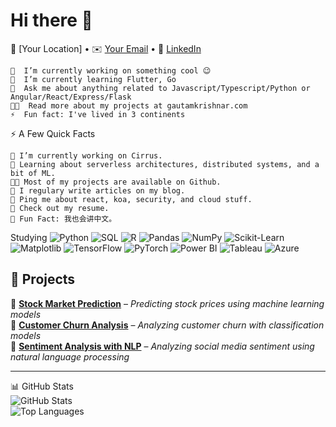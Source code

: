 # Hi there 👋 #

📍 [Your Location] • ✉️ [Your Email](mailto:youremail@example.com) • 🔗 [LinkedIn](https://linkedin.com/in/your-profile)

    🔭  I’m currently working on something cool 😉
    🌱  I’m currently learning Flutter, Go
    💬  Ask me about anything related to Javascript/Typescript/Python or Angular/React/Express/Flask
    👨‍💻  Read more about my projects at gautamkrishnar.com
    ⚡  Fun fact: I've lived in 3 continents 

⚡️ A Few Quick Facts

    🔭 I’m currently working on Cirrus.
    🧐 Learning about serverless architectures, distributed systems, and a bit of ML.
    👨‍💻 Most of my projects are available on Github.
    📝 I regulary write articles on my blog.
    💬 Ping me about react, koa, security, and cloud stuff.
    📙 Check out my resume.
    🎉 Fun Fact: 我也会讲中文。

  Studying
![Python](https://img.shields.io/badge/Python-3776AB?style=flat&logo=python&logoColor=white)  ![SQL](https://img.shields.io/badge/SQL-CC2927?style=flat&logo=postgresql&logoColor=white)  ![R](https://img.shields.io/badge/R-276DC3?style=flat&logo=r&logoColor=white)  ![Pandas](https://img.shields.io/badge/Pandas-150458?style=flat&logo=pandas&logoColor=white)  ![NumPy](https://img.shields.io/badge/Numpy-013243?style=flat&logo=numpy&logoColor=white)  ![Scikit-Learn](https://img.shields.io/badge/Scikit--Learn-F7931E?style=flat&logo=scikit-learn&logoColor=white)  ![Matplotlib](https://img.shields.io/badge/Matplotlib-11557C?style=flat&logo=python&logoColor=white)  ![TensorFlow](https://img.shields.io/badge/TensorFlow-FF6F00?style=flat&logo=tensorflow&logoColor=white)  ![PyTorch](https://img.shields.io/badge/PyTorch-EE4C2C?style=flat&logo=pytorch&logoColor=white)  ![Power BI](https://img.shields.io/badge/Power%20BI-F2C811?style=flat&logo=powerbi&logoColor=black)  ![Tableau](https://img.shields.io/badge/Tableau-E97627?style=flat&logo=tableau&logoColor=white)  ![Azure](https://img.shields.io/badge/Azure-0078D4?style=flat&logo=microsoft-azure&logoColor=white)  

## 📌 Projects  
🔹 **[Stock Market Prediction](https://github.com/yourusername/project1)** – *Predicting stock prices using machine learning models*  
🔹 **[Customer Churn Analysis](https://github.com/yourusername/project2)** – *Analyzing customer churn with classification models*  
🔹 **[Sentiment Analysis with NLP](https://github.com/yourusername/project3)** – *Analyzing social media sentiment using natural language processing*  

---

📊 GitHub Stats  
![GitHub Stats](https://github-readme-stats.vercel.app/api?username=your-github-username&show_icons=true&hide=prs,issues&theme=gruvbox)  
![Top Languages](https://github-readme-stats.vercel.app/api/top-langs/?username=your-github-username&layout=compact&theme=gruvbox)

